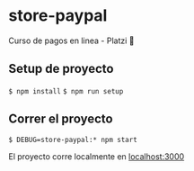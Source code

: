 # store-paypal
Curso de pagos en linea - Platzi 💚

## Setup de proyecto

`$ npm install`
`$ npm run setup`

## Correr el proyecto

`$ DEBUG=store-paypal:* npm start`

El proyecto corre localmente en [localhost:3000](http://localhost:3000/)

